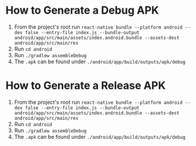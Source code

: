 # How to Generate a Debug APK

1. From the project's root run `react-native bundle --platform android --dev false --entry-file index.js --bundle-output android/app/src/main/assets/index.android.bundle --assets-dest android/app/src/main/res`
2. Run `cd android`
3. Run `./gradlew assembleDebug`
4. The `.apk` can be found under `./android/app/build/outputs/apk/debug`


# How to Generate a Release APK

1. From the project's root run `react-native bundle --platform android --dev false --entry-file index.js --bundle-output android/app/src/main/assets/index.android.bundle --assets-dest android/app/src/main/res`
2. Run `cd android`
3. Run `./gradlew assembleDebug`
4. The `.apk` can be found under `./android/app/build/outputs/apk/debug`
